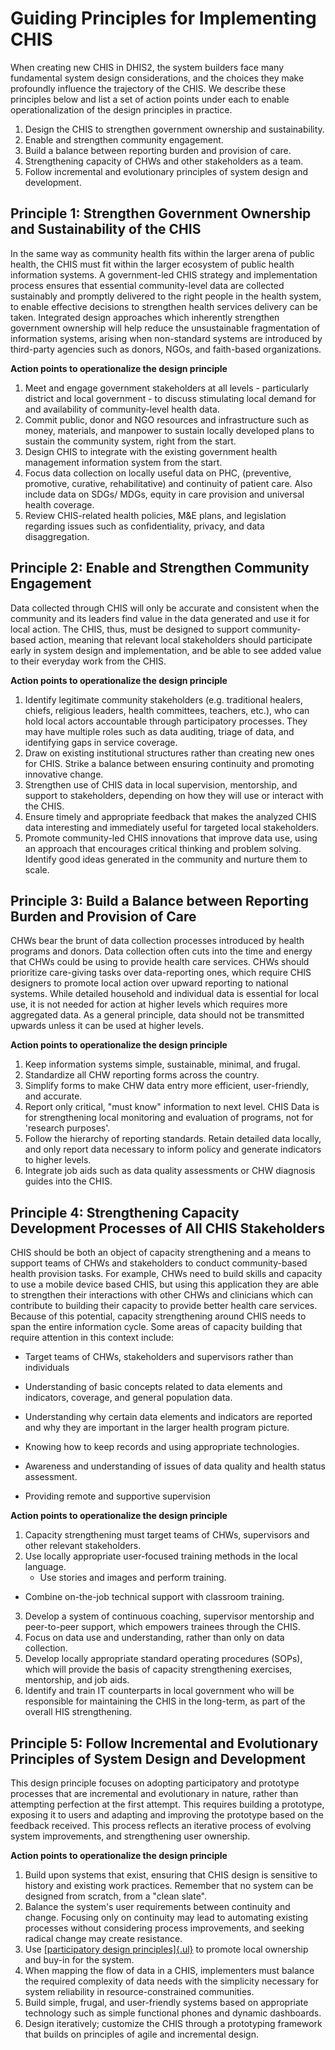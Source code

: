 # Guiding Principles for Implementing CHIS

When creating new CHIS in DHIS2, the system builders face many fundamental system design considerations, and the choices they make profoundly influence the trajectory of the CHIS. We describe these principles below and list a set of action points under each to enable operationalization of the design principles in practice.

1. Design the CHIS to strengthen government ownership and sustainability.
2. Enable and strengthen community engagement.
3. Build a balance between reporting burden and provision of care.
4. Strengthening capacity of CHWs and other stakeholders as a team.
5. Follow incremental and evolutionary principles of system design and development.

## Principle 1: Strengthen Government Ownership and Sustainability of the CHIS

In the same way as community health fits within the larger arena of public health, the CHIS must fit within the larger ecosystem of public health information systems. A government-led CHIS strategy and implementation process ensures that essential community-level data are collected sustainably and promptly delivered to the right people in the health system, to enable effective decisions to strengthen health services delivery can be taken. Integrated design approaches which inherently strengthen government ownership will help reduce the unsustainable fragmentation of information systems, arising when non-standard systems are introduced by third-party agencies such as donors, NGOs, and faith-based organizations.


**Action points to operationalize the design principle**

1. Meet and engage government stakeholders at all levels - particularly district and local government - to discuss stimulating local demand for and availability of community-level health data.
2. Commit public, donor and NGO resources and infrastructure such as money, materials, and manpower to sustain locally developed plans to sustain the community system, right from the start.
3. Design CHIS to integrate with the existing government health management information system from the start.
4. Focus data collection on locally useful data on PHC, (preventive, promotive, curative, rehabilitative) and continuity of patient care. Also include data on SDGs/ MDGs, equity in care provision and universal health coverage.
5. Review CHIS-related health policies, M&E plans, and legislation regarding issues such as confidentiality, privacy, and data disaggregation.   


## Principle 2: Enable and Strengthen Community Engagement

Data collected through CHIS will only be accurate and consistent when the community and its leaders find value in the data generated and use it for local action. The CHIS, thus, must be designed to support community-based action, meaning that relevant local stakeholders should participate early in system design and implementation, and be able to see added value to their everyday work from the CHIS.

**Action points to operationalize the design principle**   

1. Identify legitimate community stakeholders (e.g. traditional healers, chiefs, religious leaders, health committees, teachers, etc.), who can hold local actors accountable through participatory processes. They may have multiple roles such as data auditing, triage of data, and identifying gaps in service coverage.
2. Draw on existing institutional structures rather than creating new ones for CHIS. Strike a balance between ensuring continuity and promoting innovative change.
3. Strengthen use of CHIS data in local supervision, mentorship, and support to stakeholders, depending on how they will use or interact with the CHIS.
4. Ensure timely and appropriate feedback that makes the analyzed CHIS data interesting and immediately useful for targeted local stakeholders.
5. Promote community-led CHIS innovations that improve data use, using an approach that encourages critical thinking and problem solving. Identify good ideas generated in the community and nurture them to scale.    


## Principle 3: Build a Balance between Reporting Burden and Provision of Care

CHWs bear the brunt of data collection processes introduced by health programs and donors. Data collection often cuts into the time and energy that CHWs could be using to provide health care services. CHWs should prioritize care-giving tasks over data-reporting ones, which require CHIS designers to promote local action over upward reporting to national systems. While detailed household and individual data is essential for local use, it is not needed for action at higher levels which requires more aggregated data. As a general principle, data should not be transmitted upwards unless it can be used at higher levels.

**Action points to operationalize the design principle** 
    
1. Keep information systems simple, sustainable, minimal, and frugal.
2. Standardize all CHW reporting forms across the country.
3. Simplify forms to make CHW data entry more efficient, user-friendly, and accurate.
4. Report only critical, "must know" information to next level. CHIS Data is for strengthening local monitoring and evaluation of programs, not for 'research purposes'.
5. Follow the hierarchy of reporting standards. Retain detailed data locally, and only report data necessary to inform policy and generate indicators to higher levels.
6. Integrate job aids such as data quality assessments or CHW diagnosis guides into the CHIS.


## Principle 4: Strengthening Capacity Development Processes of All CHIS Stakeholders

CHIS should be both an object of capacity strengthening and a means to support teams of CHWs and stakeholders to conduct community-based health provision tasks. For example, CHWs need to build skills and capacity to use a mobile device based CHIS, but using this application they are able to strengthen their interactions with other CHWs and clinicians which can contribute to building their capacity to provide better health care services. Because of this potential, capacity strengthening around CHIS needs to span the entire information cycle. Some areas of capacity building that require attention in this context include:

- Target teams of CHWs, stakeholders and supervisors rather than individuals

- Understanding of basic concepts related to data elements and indicators, coverage, and general population data.

- Understanding why certain data elements and indicators are reported and why they are important in the larger health program picture.

- Knowing how to keep records and using appropriate technologies.

- Awareness and understanding of issues of data quality and health status assessment.

- Providing remote and supportive supervision


**Action points to operationalize the design principle** 

1. Capacity strengthening must target teams of CHWs, supervisors and other relevant stakeholders.
2. Use locally appropriate user-focused training methods in the local language.
	- Use stories and images and perform training. 
 - Combine on-the-job technical support with classroom training.
3. Develop a system of continuous coaching, supervisor mentorship and peer-to-peer support, which empowers trainees through the CHIS.
4. Focus on data use and understanding, rather than only on data collection.
5. Develop locally appropriate standard operating procedures (SOPs), which will provide the basis of capacity strengthening exercises, mentorship, and job aids.
6. Identify and train IT counterparts in local government who will be responsible for maintaining the CHIS in the long-term, as part of the overall HIS strengthening. 


## Principle 5: Follow Incremental and Evolutionary Principles of System Design and Development

This design principle focuses on adopting participatory and prototype processes that are incremental and evolutionary in nature, rather than attempting perfection at the first attempt. This requires building a prototype, exposing it to users and adapting and improving the prototype based on the feedback received. This process reflects an iterative process of evolving system improvements, and strengthening user ownership.

**Action points to operationalize the design principle**

1. Build upon systems that exist, ensuring that CHIS design is sensitive to history and existing work practices. Remember that no system can be designed from scratch, from a "clean slate".
2. Balance the system's user requirements between continuity and change. Focusing only on continuity may lead to automating existing processes without considering process improvements, and seeking radical change may create resistance. 
3. Use [[participatory design principles]{.ul}](http://dl.acm.org/citation.cfm?id=2803993) to promote local ownership and buy-in for the system.
4. When mapping the flow of data in a CHIS, implementers must balance the required complexity of data needs with the simplicity necessary for system reliability in resource-constrained communities.
5. Build simple, frugal, and user-friendly systems based on appropriate technology such as simple functional phones and dynamic dashboards.
6. Design iteratively; customize the CHIS through a prototyping framework that builds on principles of agile and incremental design.    
